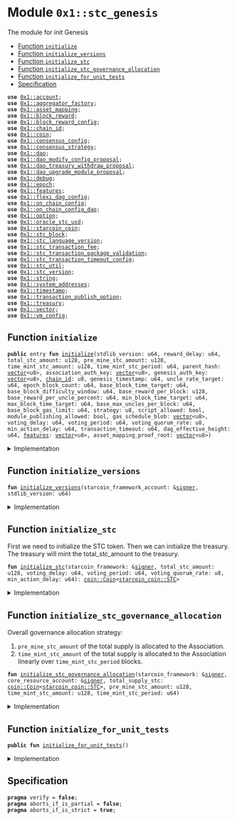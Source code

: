 
<a id="0x1_stc_genesis"></a>

# Module `0x1::stc_genesis`

The module for init Genesis


-  [Function `initialize`](#0x1_stc_genesis_initialize)
-  [Function `initialize_versions`](#0x1_stc_genesis_initialize_versions)
-  [Function `initialize_stc`](#0x1_stc_genesis_initialize_stc)
-  [Function `initialize_stc_governance_allocation`](#0x1_stc_genesis_initialize_stc_governance_allocation)
-  [Function `initialize_for_unit_tests`](#0x1_stc_genesis_initialize_for_unit_tests)
-  [Specification](#@Specification_0)


<pre><code><b>use</b> <a href="account.md#0x1_account">0x1::account</a>;
<b>use</b> <a href="aggregator_factory.md#0x1_aggregator_factory">0x1::aggregator_factory</a>;
<b>use</b> <a href="asset_mapping.md#0x1_asset_mapping">0x1::asset_mapping</a>;
<b>use</b> <a href="block_reward.md#0x1_block_reward">0x1::block_reward</a>;
<b>use</b> <a href="block_reward_config.md#0x1_block_reward_config">0x1::block_reward_config</a>;
<b>use</b> <a href="chain_id.md#0x1_chain_id">0x1::chain_id</a>;
<b>use</b> <a href="coin.md#0x1_coin">0x1::coin</a>;
<b>use</b> <a href="consensus_config.md#0x1_consensus_config">0x1::consensus_config</a>;
<b>use</b> <a href="consensus_strategy.md#0x1_consensus_strategy">0x1::consensus_strategy</a>;
<b>use</b> <a href="dao.md#0x1_dao">0x1::dao</a>;
<b>use</b> <a href="dao_modify_config_proposal.md#0x1_dao_modify_config_proposal">0x1::dao_modify_config_proposal</a>;
<b>use</b> <a href="dao_treasury_withdraw_proposal.md#0x1_dao_treasury_withdraw_proposal">0x1::dao_treasury_withdraw_proposal</a>;
<b>use</b> <a href="dao_upgrade_module_proposal.md#0x1_dao_upgrade_module_proposal">0x1::dao_upgrade_module_proposal</a>;
<b>use</b> <a href="../../starcoin-stdlib/doc/debug.md#0x1_debug">0x1::debug</a>;
<b>use</b> <a href="epoch.md#0x1_epoch">0x1::epoch</a>;
<b>use</b> <a href="../../move-stdlib/doc/features.md#0x1_features">0x1::features</a>;
<b>use</b> <a href="flexi_dag_config.md#0x1_flexi_dag_config">0x1::flexi_dag_config</a>;
<b>use</b> <a href="on_chain_config.md#0x1_on_chain_config">0x1::on_chain_config</a>;
<b>use</b> <a href="on_chain_config_dao.md#0x1_on_chain_config_dao">0x1::on_chain_config_dao</a>;
<b>use</b> <a href="../../move-stdlib/doc/option.md#0x1_option">0x1::option</a>;
<b>use</b> <a href="oracle_stc_usd.md#0x1_oracle_stc_usd">0x1::oracle_stc_usd</a>;
<b>use</b> <a href="starcoin_coin.md#0x1_starcoin_coin">0x1::starcoin_coin</a>;
<b>use</b> <a href="stc_block.md#0x1_stc_block">0x1::stc_block</a>;
<b>use</b> <a href="stc_language_version.md#0x1_stc_language_version">0x1::stc_language_version</a>;
<b>use</b> <a href="stc_transaction_fee.md#0x1_stc_transaction_fee">0x1::stc_transaction_fee</a>;
<b>use</b> <a href="stc_transaction_package_validation.md#0x1_stc_transaction_package_validation">0x1::stc_transaction_package_validation</a>;
<b>use</b> <a href="stc_transaction_timeout_config.md#0x1_stc_transaction_timeout_config">0x1::stc_transaction_timeout_config</a>;
<b>use</b> <a href="stc_util.md#0x1_stc_util">0x1::stc_util</a>;
<b>use</b> <a href="stc_version.md#0x1_stc_version">0x1::stc_version</a>;
<b>use</b> <a href="../../move-stdlib/doc/string.md#0x1_string">0x1::string</a>;
<b>use</b> <a href="system_addresses.md#0x1_system_addresses">0x1::system_addresses</a>;
<b>use</b> <a href="timestamp.md#0x1_timestamp">0x1::timestamp</a>;
<b>use</b> <a href="stc_transaction_publish_option.md#0x1_transaction_publish_option">0x1::transaction_publish_option</a>;
<b>use</b> <a href="treasury.md#0x1_treasury">0x1::treasury</a>;
<b>use</b> <a href="../../move-stdlib/doc/vector.md#0x1_vector">0x1::vector</a>;
<b>use</b> <a href="vm_config.md#0x1_vm_config">0x1::vm_config</a>;
</code></pre>



<a id="0x1_stc_genesis_initialize"></a>

## Function `initialize`



<pre><code><b>public</b> entry <b>fun</b> <a href="stc_genesis.md#0x1_stc_genesis_initialize">initialize</a>(stdlib_version: u64, reward_delay: u64, total_stc_amount: u128, pre_mine_stc_amount: u128, time_mint_stc_amount: u128, time_mint_stc_period: u64, parent_hash: <a href="../../move-stdlib/doc/vector.md#0x1_vector">vector</a>&lt;u8&gt;, association_auth_key: <a href="../../move-stdlib/doc/vector.md#0x1_vector">vector</a>&lt;u8&gt;, genesis_auth_key: <a href="../../move-stdlib/doc/vector.md#0x1_vector">vector</a>&lt;u8&gt;, <a href="chain_id.md#0x1_chain_id">chain_id</a>: u8, genesis_timestamp: u64, uncle_rate_target: u64, epoch_block_count: u64, base_block_time_target: u64, base_block_difficulty_window: u64, base_reward_per_block: u128, base_reward_per_uncle_percent: u64, min_block_time_target: u64, max_block_time_target: u64, base_max_uncles_per_block: u64, base_block_gas_limit: u64, strategy: u8, script_allowed: bool, module_publishing_allowed: bool, gas_schedule_blob: <a href="../../move-stdlib/doc/vector.md#0x1_vector">vector</a>&lt;u8&gt;, voting_delay: u64, voting_period: u64, voting_quorum_rate: u8, min_action_delay: u64, transaction_timeout: u64, dag_effective_height: u64, <a href="../../move-stdlib/doc/features.md#0x1_features">features</a>: <a href="../../move-stdlib/doc/vector.md#0x1_vector">vector</a>&lt;u8&gt;, asset_mapping_proof_root: <a href="../../move-stdlib/doc/vector.md#0x1_vector">vector</a>&lt;u8&gt;)
</code></pre>



<details>
<summary>Implementation</summary>


<pre><code><b>public</b> entry <b>fun</b> <a href="stc_genesis.md#0x1_stc_genesis_initialize">initialize</a>(
    stdlib_version: u64,
    // block reward and stc config
    reward_delay: u64,
    total_stc_amount: u128,
    pre_mine_stc_amount: u128,
    time_mint_stc_amount: u128,
    time_mint_stc_period: u64,
    parent_hash: <a href="../../move-stdlib/doc/vector.md#0x1_vector">vector</a>&lt;u8&gt;,
    association_auth_key: <a href="../../move-stdlib/doc/vector.md#0x1_vector">vector</a>&lt;u8&gt;,
    genesis_auth_key: <a href="../../move-stdlib/doc/vector.md#0x1_vector">vector</a>&lt;u8&gt;,
    <a href="chain_id.md#0x1_chain_id">chain_id</a>: u8,
    genesis_timestamp: u64,
    //consensus config
    uncle_rate_target: u64,
    epoch_block_count: u64,
    base_block_time_target: u64,
    base_block_difficulty_window: u64,
    base_reward_per_block: u128,
    base_reward_per_uncle_percent: u64,
    min_block_time_target: u64,
    max_block_time_target: u64,
    base_max_uncles_per_block: u64,
    base_block_gas_limit: u64,
    strategy: u8,
    //vm config
    script_allowed: bool,
    module_publishing_allowed: bool,
    gas_schedule_blob: <a href="../../move-stdlib/doc/vector.md#0x1_vector">vector</a>&lt;u8&gt;,
    // <a href="dao.md#0x1_dao">dao</a> config
    voting_delay: u64,
    voting_period: u64,
    voting_quorum_rate: u8,
    min_action_delay: u64,
    // transaction timeout config
    transaction_timeout: u64,
    dag_effective_height: u64,
    <a href="../../move-stdlib/doc/features.md#0x1_features">features</a>: <a href="../../move-stdlib/doc/vector.md#0x1_vector">vector</a>&lt;u8&gt;,
    asset_mapping_proof_root: <a href="../../move-stdlib/doc/vector.md#0x1_vector">vector</a>&lt;u8&gt;,
) {
    <a href="../../starcoin-stdlib/doc/debug.md#0x1_debug_print">debug::print</a>(&std::string::utf8(b"<a href="stc_genesis.md#0x1_stc_genesis_initialize">stc_genesis::initialize</a> Entered"));

    // create genesis <a href="account.md#0x1_account">account</a>
    <b>let</b> (starcoin_framework_account, _genesis_signer_cap) =
        <a href="account.md#0x1_account_create_framework_reserved_account">account::create_framework_reserved_account</a>(@starcoin_framework);

    // Initialize <a href="../../move-stdlib/doc/features.md#0x1_features">features</a>
    <a href="../../move-stdlib/doc/features.md#0x1_features_initialize">features::initialize</a>(
        &starcoin_framework_account,
        <a href="../../move-stdlib/doc/features.md#0x1_features">features</a>
    );

    // Initialize versions
    <a href="stc_genesis.md#0x1_stc_genesis_initialize_versions">initialize_versions</a>(&starcoin_framework_account, stdlib_version);

    // Initalize aggreator factorys
    <a href="aggregator_factory.md#0x1_aggregator_factory_initialize_aggregator_factory">aggregator_factory::initialize_aggregator_factory</a>(&starcoin_framework_account);

    // Init <b>global</b> time
    <a href="timestamp.md#0x1_timestamp_set_time_has_started">timestamp::set_time_has_started</a>(&starcoin_framework_account, genesis_timestamp * 1000);

    <a href="../../starcoin-stdlib/doc/debug.md#0x1_debug_print">debug::print</a>(&std::string::utf8(b"<a href="stc_genesis.md#0x1_stc_genesis_initialize">stc_genesis::initialize</a> | <a href="chain_id.md#0x1_chain_id">chain_id</a>: "));
    <a href="../../starcoin-stdlib/doc/debug.md#0x1_debug_print">debug::print</a>(&<a href="chain_id.md#0x1_chain_id">chain_id</a>);
    <a href="chain_id.md#0x1_chain_id_initialize">chain_id::initialize</a>(&starcoin_framework_account, <a href="chain_id.md#0x1_chain_id">chain_id</a>);

    <a href="../../starcoin-stdlib/doc/debug.md#0x1_debug_print">debug::print</a>(&std::string::utf8(b"<a href="stc_genesis.md#0x1_stc_genesis_initialize">stc_genesis::initialize</a> | <a href="consensus_strategy.md#0x1_consensus_strategy_initialize">consensus_strategy::initialize</a> "));
    <a href="consensus_strategy.md#0x1_consensus_strategy_initialize">consensus_strategy::initialize</a>(&starcoin_framework_account, strategy);
    <a href="stc_block.md#0x1_stc_block_initialize">stc_block::initialize</a>(&starcoin_framework_account, parent_hash);

    <a href="stc_transaction_publish_option.md#0x1_transaction_publish_option_initialize">transaction_publish_option::initialize</a>(
        &starcoin_framework_account,
        script_allowed,
        module_publishing_allowed,
    );

    // init config
    <a href="vm_config.md#0x1_vm_config_initialize">vm_config::initialize</a>(
        &starcoin_framework_account,
        gas_schedule_blob,
    );

    <a href="flexi_dag_config.md#0x1_flexi_dag_config_initialize">flexi_dag_config::initialize</a>(&starcoin_framework_account, dag_effective_height);

    <a href="stc_transaction_timeout_config.md#0x1_stc_transaction_timeout_config_initialize">stc_transaction_timeout_config::initialize</a>(&starcoin_framework_account, transaction_timeout);
    <a href="consensus_config.md#0x1_consensus_config_initialize">consensus_config::initialize</a>(
        &starcoin_framework_account,
        uncle_rate_target,
        epoch_block_count,
        base_block_time_target,
        base_block_difficulty_window,
        base_reward_per_block,
        base_reward_per_uncle_percent,
        min_block_time_target,
        max_block_time_target,
        base_max_uncles_per_block,
        base_block_gas_limit,
        strategy,
    );

    <a href="epoch.md#0x1_epoch_initialize">epoch::initialize</a>(&starcoin_framework_account);
    <a href="../../starcoin-stdlib/doc/debug.md#0x1_debug_print">debug::print</a>(&std::string::utf8(b"<a href="stc_genesis.md#0x1_stc_genesis_initialize">stc_genesis::initialize</a> | <a href="epoch.md#0x1_epoch">epoch</a> initialized "));

    // stdlib <b>use</b> two phase upgrade strategy.
    <a href="stc_transaction_package_validation.md#0x1_stc_transaction_package_validation_update_module_upgrade_strategy">stc_transaction_package_validation::update_module_upgrade_strategy</a>(
        &starcoin_framework_account,
        <a href="stc_transaction_package_validation.md#0x1_stc_transaction_package_validation_get_strategy_two_phase">stc_transaction_package_validation::get_strategy_two_phase</a>(),
        <a href="../../move-stdlib/doc/option.md#0x1_option_some">option::some</a>(0u64),
    );

    <a href="block_reward.md#0x1_block_reward_initialize">block_reward::initialize</a>(&starcoin_framework_account, reward_delay);
    <a href="../../starcoin-stdlib/doc/debug.md#0x1_debug_print">debug::print</a>(&std::string::utf8(b"<a href="stc_genesis.md#0x1_stc_genesis_initialize">stc_genesis::initialize</a> | <a href="block_reward.md#0x1_block_reward">block_reward</a> initialized "));

    // Initliaze STC
    <b>let</b> total_supply_coin = <a href="stc_genesis.md#0x1_stc_genesis_initialize_stc">Self::initialize_stc</a>(
        &starcoin_framework_account,
        total_stc_amount,
        voting_delay,
        voting_period,
        voting_quorum_rate,
        min_action_delay
    );

    <a href="../../starcoin-stdlib/doc/debug.md#0x1_debug_print">debug::print</a>(&std::string::utf8(b"<a href="stc_genesis.md#0x1_stc_genesis_initialize">stc_genesis::initialize</a> | initialize_stc "));

    // Asset mapping initialize
    <a href="asset_mapping.md#0x1_asset_mapping_initialize">asset_mapping::initialize</a>(&starcoin_framework_account, asset_mapping_proof_root);

    // Init goverances <a href="account.md#0x1_account">account</a>
    <b>let</b> core_resource_account = <a href="account.md#0x1_account_create_account">account::create_account</a>(@core_resources);
    <a href="coin.md#0x1_coin_register">coin::register</a>&lt;STC&gt;(&core_resource_account);
    <a href="stc_genesis.md#0x1_stc_genesis_initialize_stc_governance_allocation">Self::initialize_stc_governance_allocation</a>(
        &starcoin_framework_account,
        &core_resource_account,
        total_supply_coin,
        pre_mine_stc_amount,
        time_mint_stc_amount,
        time_mint_stc_period,
    );

    <a href="stc_transaction_fee.md#0x1_stc_transaction_fee_initialize">stc_transaction_fee::initialize</a>(&starcoin_framework_account);

    <a href="../../starcoin-stdlib/doc/debug.md#0x1_debug_print">debug::print</a>(&std::string::utf8(b"<a href="stc_genesis.md#0x1_stc_genesis_initialize">stc_genesis::initialize</a> | <a href="stc_transaction_fee.md#0x1_stc_transaction_fee">stc_transaction_fee</a> initialized "));

    // Only test/dev network set genesis auth key.
    <b>if</b> (!<a href="../../move-stdlib/doc/vector.md#0x1_vector_is_empty">vector::is_empty</a>(&genesis_auth_key) && (<a href="stc_util.md#0x1_stc_util_is_net_dev">stc_util::is_net_dev</a>() || <a href="stc_util.md#0x1_stc_util_is_net_test">stc_util::is_net_test</a>())) {
        <a href="account.md#0x1_account_rotate_authentication_key_internal">account::rotate_authentication_key_internal</a>(&starcoin_framework_account, genesis_auth_key);
    };
    <a href="account.md#0x1_account_rotate_authentication_key_internal">account::rotate_authentication_key_internal</a>(&core_resource_account, association_auth_key);

    // <b>let</b> assoc_rotate_key_cap = Account::extract_key_rotation_capability(&core_resource_account);
    // Account::rotate_authentication_key_with_capability(&assoc_rotate_key_cap, association_auth_key);
    // Account::restore_key_rotation_capability(assoc_rotate_key_cap);
    //
    // // v5 -&gt; v6
    // {
    //     <b>let</b> cap = Account::remove_signer_capability(&genesis_account);
    //     GenesisSignerCapability::initialize(&genesis_account, cap);
    //     //register <a href="oracle.md#0x1_oracle">oracle</a>
    //     STCUSDOracle::register(&genesis_account);
    //     <b>let</b> merkle_root = x"5969f0e8e19f8769276fb638e6060d5c02e40088f5fde70a6778dd69d659ee6d";
    //     <b>let</b> image = b"ipfs://QmSPcvcXgdtHHiVTAAarzTeubk5X3iWymPAoKBfiRFjPMY";
    //     GenesisNFT::initialize(&genesis_account, merkle_root, 1639u64, image);
    // };
    // StdlibUpgradeScripts::do_upgrade_from_v6_to_v7_with_language_version(&genesis_account, 6);
    // StdlibUpgradeScripts::do_upgrade_from_v11_to_v12(&genesis_account);

    // //Start time, Timestamp::is_genesis() will <b>return</b> <b>false</b>. this call should at the end of genesis init.
    // <a href="timestamp.md#0x1_timestamp_set_time_has_started">timestamp::set_time_has_started</a>(&starcoin_framework_account);
    // account::release_genesis_signer(genesis_account);
    // account::release_genesis_signer(association);

    // Register <a href="oracle.md#0x1_oracle">oracle</a>
    <a href="oracle_stc_usd.md#0x1_oracle_stc_usd_register">oracle_stc_usd::register</a>(&starcoin_framework_account);

    <a href="../../starcoin-stdlib/doc/debug.md#0x1_debug_print">debug::print</a>(&std::string::utf8(b"<a href="stc_genesis.md#0x1_stc_genesis_initialize">stc_genesis::initialize</a> | Exited"));
}
</code></pre>



</details>

<a id="0x1_stc_genesis_initialize_versions"></a>

## Function `initialize_versions`



<pre><code><b>fun</b> <a href="stc_genesis.md#0x1_stc_genesis_initialize_versions">initialize_versions</a>(starcoin_framework_account: &<a href="../../move-stdlib/doc/signer.md#0x1_signer">signer</a>, stdlib_version: u64)
</code></pre>



<details>
<summary>Implementation</summary>


<pre><code><b>fun</b> <a href="stc_genesis.md#0x1_stc_genesis_initialize_versions">initialize_versions</a>(starcoin_framework_account: &<a href="../../move-stdlib/doc/signer.md#0x1_signer">signer</a>, stdlib_version: u64) {
    // Version initialization
    <a href="on_chain_config.md#0x1_on_chain_config_publish_new_config">on_chain_config::publish_new_config</a>&lt;<a href="stc_version.md#0x1_stc_version_Version">stc_version::Version</a>&gt;(
        starcoin_framework_account,
        <a href="stc_version.md#0x1_stc_version_new_version">stc_version::new_version</a>(stdlib_version)
    );
    <a href="on_chain_config.md#0x1_on_chain_config_publish_new_config">on_chain_config::publish_new_config</a>&lt;<a href="stc_language_version.md#0x1_stc_language_version_LanguageVersion">stc_language_version::LanguageVersion</a>&gt;(
        starcoin_framework_account,
        <a href="stc_language_version.md#0x1_stc_language_version_new">stc_language_version::new</a>(13),
    );
}
</code></pre>



</details>

<a id="0x1_stc_genesis_initialize_stc"></a>

## Function `initialize_stc`

First we need to initialize the STC token.
Then we can initialize the treasury.
The treasury will mint the total_stc_amount to the treasury.


<pre><code><b>fun</b> <a href="stc_genesis.md#0x1_stc_genesis_initialize_stc">initialize_stc</a>(starcoin_framework: &<a href="../../move-stdlib/doc/signer.md#0x1_signer">signer</a>, total_stc_amount: u128, voting_delay: u64, voting_period: u64, voting_quorum_rate: u8, min_action_delay: u64): <a href="coin.md#0x1_coin_Coin">coin::Coin</a>&lt;<a href="starcoin_coin.md#0x1_starcoin_coin_STC">starcoin_coin::STC</a>&gt;
</code></pre>



<details>
<summary>Implementation</summary>


<pre><code><b>fun</b> <a href="stc_genesis.md#0x1_stc_genesis_initialize_stc">initialize_stc</a>(
    starcoin_framework: &<a href="../../move-stdlib/doc/signer.md#0x1_signer">signer</a>,
    total_stc_amount: u128,
    voting_delay: u64,
    voting_period: u64,
    voting_quorum_rate: u8,
    min_action_delay: u64
): <a href="coin.md#0x1_coin_Coin">coin::Coin</a>&lt;STC&gt; {
    <a href="../../starcoin-stdlib/doc/debug.md#0x1_debug_print">debug::print</a>(&std::string::utf8(b"initialize_stc | Entered"));

    <b>let</b> (burn_cap, mint_cap) = <a href="starcoin_coin.md#0x1_starcoin_coin_initialize">starcoin_coin::initialize</a>(starcoin_framework);
    <a href="coin.md#0x1_coin_register">coin::register</a>&lt;STC&gt;(starcoin_framework);

    <a href="coin.md#0x1_coin_create_coin_conversion_map">coin::create_coin_conversion_map</a>(starcoin_framework);
    <a href="coin.md#0x1_coin_create_pairing">coin::create_pairing</a>&lt;STC&gt;(starcoin_framework);

    // <a href="../../starcoin-stdlib/doc/debug.md#0x1_debug_print">debug::print</a>(&std::string::utf8(b"initialize_stc | <a href="coin.md#0x1_coin_create_coin_conversion_map">coin::create_coin_conversion_map</a>"));

    <b>let</b> total_stc_coin = <a href="coin.md#0x1_coin_mint">coin::mint</a>((total_stc_amount <b>as</b> u64), &mint_cap);

    // Destroy mint capability and burn cap <b>to</b> ensure constant supply for STC
    <a href="coin.md#0x1_coin_destroy_mint_cap">coin::destroy_mint_cap</a>(mint_cap);
    <a href="coin.md#0x1_coin_destroy_burn_cap">coin::destroy_burn_cap</a>(burn_cap);

    <a href="dao.md#0x1_dao_plugin">dao::plugin</a>&lt;STC&gt;(
        starcoin_framework,
        voting_delay,
        voting_period,
        voting_quorum_rate,
        min_action_delay,
    );

    <a href="dao_modify_config_proposal.md#0x1_dao_modify_config_proposal_plugin">dao_modify_config_proposal::plugin</a>&lt;STC&gt;(starcoin_framework);

    <b>let</b> upgrade_plan_cap =
        <a href="stc_transaction_package_validation.md#0x1_stc_transaction_package_validation_extract_submit_upgrade_plan_cap">stc_transaction_package_validation::extract_submit_upgrade_plan_cap</a>(starcoin_framework);
    <a href="dao_upgrade_module_proposal.md#0x1_dao_upgrade_module_proposal_plugin">dao_upgrade_module_proposal::plugin</a>&lt;STC&gt;(starcoin_framework, upgrade_plan_cap);


    <a href="../../starcoin-stdlib/doc/debug.md#0x1_debug_print">debug::print</a>(&std::string::utf8(b"<a href="stc_genesis.md#0x1_stc_genesis_initialize_stc">stc_genesis::initialize_stc</a> | plugin upgrade cap "));

    // the following configurations are gov-ed by Dao.
    <a href="on_chain_config_dao.md#0x1_on_chain_config_dao_plugin">on_chain_config_dao::plugin</a>&lt;STC, <a href="stc_transaction_publish_option.md#0x1_transaction_publish_option_TransactionPublishOption">transaction_publish_option::TransactionPublishOption</a>&gt;(starcoin_framework);
    <a href="on_chain_config_dao.md#0x1_on_chain_config_dao_plugin">on_chain_config_dao::plugin</a>&lt;STC, <a href="vm_config.md#0x1_vm_config_VMConfig">vm_config::VMConfig</a>&gt;(starcoin_framework);
    <a href="on_chain_config_dao.md#0x1_on_chain_config_dao_plugin">on_chain_config_dao::plugin</a>&lt;STC, <a href="consensus_config.md#0x1_consensus_config_ConsensusConfig">consensus_config::ConsensusConfig</a>&gt;(starcoin_framework);
    <a href="on_chain_config_dao.md#0x1_on_chain_config_dao_plugin">on_chain_config_dao::plugin</a>&lt;STC, <a href="block_reward_config.md#0x1_block_reward_config_RewardConfig">block_reward_config::RewardConfig</a>&gt;(starcoin_framework);
    <a href="on_chain_config_dao.md#0x1_on_chain_config_dao_plugin">on_chain_config_dao::plugin</a>&lt;STC, <a href="stc_transaction_timeout_config.md#0x1_stc_transaction_timeout_config_TransactionTimeoutConfig">stc_transaction_timeout_config::TransactionTimeoutConfig</a>&gt;(starcoin_framework);
    <a href="on_chain_config_dao.md#0x1_on_chain_config_dao_plugin">on_chain_config_dao::plugin</a>&lt;STC, <a href="flexi_dag_config.md#0x1_flexi_dag_config_FlexiDagConfig">flexi_dag_config::FlexiDagConfig</a>&gt;(starcoin_framework);


    <a href="../../starcoin-stdlib/doc/debug.md#0x1_debug_print">debug::print</a>(&std::string::utf8(b"initialize_stc | Exited"));

    total_stc_coin
}
</code></pre>



</details>

<a id="0x1_stc_genesis_initialize_stc_governance_allocation"></a>

## Function `initialize_stc_governance_allocation`

Overall governance allocation strategy:
1. <code>pre_mine_stc_amount</code> of the total supply is allocated to the Association.
2. <code>time_mint_stc_amount</code> of the total supply is allocated to the Association linearly over <code>time_mint_stc_period</code> blocks.


<pre><code><b>fun</b> <a href="stc_genesis.md#0x1_stc_genesis_initialize_stc_governance_allocation">initialize_stc_governance_allocation</a>(starcoin_framework: &<a href="../../move-stdlib/doc/signer.md#0x1_signer">signer</a>, core_resource_account: &<a href="../../move-stdlib/doc/signer.md#0x1_signer">signer</a>, total_supply_stc: <a href="coin.md#0x1_coin_Coin">coin::Coin</a>&lt;<a href="starcoin_coin.md#0x1_starcoin_coin_STC">starcoin_coin::STC</a>&gt;, pre_mine_stc_amount: u128, time_mint_stc_amount: u128, time_mint_stc_period: u64)
</code></pre>



<details>
<summary>Implementation</summary>


<pre><code><b>fun</b> <a href="stc_genesis.md#0x1_stc_genesis_initialize_stc_governance_allocation">initialize_stc_governance_allocation</a>(
    starcoin_framework: &<a href="../../move-stdlib/doc/signer.md#0x1_signer">signer</a>,
    core_resource_account: &<a href="../../move-stdlib/doc/signer.md#0x1_signer">signer</a>,
    total_supply_stc: <a href="coin.md#0x1_coin_Coin">coin::Coin</a>&lt;STC&gt;,
    pre_mine_stc_amount: u128,
    time_mint_stc_amount: u128,
    time_mint_stc_period: u64,
) {
    // TODO(BobOng): [asset-mapping] To confirm how many STC put into asset mapping pool, now is 10,000,000,000 STC
    <b>let</b> asset_mapping_coin = <a href="coin.md#0x1_coin_extract">coin::extract</a>&lt;STC&gt;(&<b>mut</b> total_supply_stc, 100000000000000000);
    <a href="asset_mapping.md#0x1_asset_mapping_create_store_from_coin">asset_mapping::create_store_from_coin</a>&lt;STC&gt;(
        starcoin_framework,
        b"0x1::STC::STC",
        asset_mapping_coin
    );

    // Initialize <a href="treasury.md#0x1_treasury">treasury</a>
    <b>let</b> treasury_withdraw_cap = <a href="treasury.md#0x1_treasury_initialize">treasury::initialize</a>(starcoin_framework, total_supply_stc);

    <b>if</b> (pre_mine_stc_amount &gt; 0) {
        <b>let</b> core_resource_address = <a href="system_addresses.md#0x1_system_addresses_get_core_resource_address">system_addresses::get_core_resource_address</a>();
        <b>let</b> stc = <a href="treasury.md#0x1_treasury_withdraw_with_capability">treasury::withdraw_with_capability</a>&lt;STC&gt;(
            &<b>mut</b> treasury_withdraw_cap,
            pre_mine_stc_amount
        );
        <a href="coin.md#0x1_coin_deposit">coin::deposit</a>(core_resource_address, stc);
    };

    <b>if</b> (time_mint_stc_amount &gt; 0) {
        <b>let</b> liner_withdraw_cap = <a href="treasury.md#0x1_treasury_issue_linear_withdraw_capability">treasury::issue_linear_withdraw_capability</a>&lt;STC&gt;(
            &<b>mut</b> treasury_withdraw_cap,
            time_mint_stc_amount,
            time_mint_stc_period
        );
        <a href="treasury.md#0x1_treasury_add_linear_withdraw_capability">treasury::add_linear_withdraw_capability</a>(core_resource_account, liner_withdraw_cap);
    };
    <a href="dao_treasury_withdraw_proposal.md#0x1_dao_treasury_withdraw_proposal_plugin">dao_treasury_withdraw_proposal::plugin</a>&lt;STC&gt;(starcoin_framework, treasury_withdraw_cap);
}
</code></pre>



</details>

<a id="0x1_stc_genesis_initialize_for_unit_tests"></a>

## Function `initialize_for_unit_tests`



<pre><code><b>public</b> <b>fun</b> <a href="stc_genesis.md#0x1_stc_genesis_initialize_for_unit_tests">initialize_for_unit_tests</a>()
</code></pre>



<details>
<summary>Implementation</summary>


<pre><code><b>public</b> <b>fun</b> <a href="stc_genesis.md#0x1_stc_genesis_initialize_for_unit_tests">initialize_for_unit_tests</a>() {
    <b>let</b> stdlib_version: u64 = 6;
    <b>let</b> reward_delay: u64 = 7;
    <b>let</b> total_stc_amount: u128 = 3185136000000000000u128;
    <b>let</b> pre_mine_stc_amount: u128 = 159256800000000000u128;
    <b>let</b> time_mint_stc_amount: u128 = (85043130u128 * 3u128 + 74213670u128 * 3u128) * 1000000000u128;
    <b>let</b> time_mint_stc_period: u64 = 1000000000;

    <b>let</b> parent_hash: <a href="../../move-stdlib/doc/vector.md#0x1_vector">vector</a>&lt;u8&gt; = x"0000000000000000000000000000000000000000000000000000000000000000";
    <b>let</b> association_auth_key: <a href="../../move-stdlib/doc/vector.md#0x1_vector">vector</a>&lt;u8&gt; = x"0000000000000000000000000000000000000000000000000000000000000000";
    <b>let</b> genesis_auth_key: <a href="../../move-stdlib/doc/vector.md#0x1_vector">vector</a>&lt;u8&gt; = x"0000000000000000000000000000000000000000000000000000000000000000";
    <b>let</b> <a href="chain_id.md#0x1_chain_id">chain_id</a>: u8 = 255;
    <b>let</b> genesis_timestamp: u64 = 0;

    //consensus config
    <b>let</b> uncle_rate_target: u64 = 80;
    <b>let</b> epoch_block_count: u64 = 240;
    <b>let</b> base_block_time_target: u64 = 10000;
    <b>let</b> base_block_difficulty_window: u64 = 24;
    <b>let</b> base_reward_per_block: u128 = 1000000000;
    <b>let</b> base_reward_per_uncle_percent: u64 = 10;
    <b>let</b> min_block_time_target: u64 = 1000;
    <b>let</b> max_block_time_target: u64 = 20000;
    <b>let</b> base_max_uncles_per_block: u64 = 2;
    <b>let</b> base_block_gas_limit: u64 = 500000000;
    <b>let</b> strategy: u8 = 0;

    //vm config
    <b>let</b> script_allowed: bool = <b>true</b>;
    <b>let</b> module_publishing_allowed: bool = <b>true</b>;

    // todo: initialize gas_schedule_blob properly
    <b>let</b> gas_schedule_blob: <a href="../../move-stdlib/doc/vector.md#0x1_vector">vector</a>&lt;u8&gt; = <a href="../../move-stdlib/doc/vector.md#0x1_vector_empty">vector::empty</a>&lt;u8&gt;();

    // <a href="dao.md#0x1_dao">dao</a> config
    <b>let</b> voting_delay: u64 = 1000;
    <b>let</b> voting_period: u64 = 6000;
    <b>let</b> voting_quorum_rate: u8 = 4;
    <b>let</b> min_action_delay: u64 = 1000;

    // transaction timeout config
    <b>let</b> transaction_timeout: u64 = 10000;

    <a href="stc_genesis.md#0x1_stc_genesis_initialize">Self::initialize</a>(
        stdlib_version,
        reward_delay,
        total_stc_amount,
        pre_mine_stc_amount,
        time_mint_stc_amount,
        time_mint_stc_period,
        parent_hash,
        association_auth_key,
        genesis_auth_key,
        <a href="chain_id.md#0x1_chain_id">chain_id</a>,
        genesis_timestamp,
        uncle_rate_target,
        epoch_block_count,
        base_block_time_target,
        base_block_difficulty_window,
        base_reward_per_block,
        base_reward_per_uncle_percent,
        min_block_time_target,
        max_block_time_target,
        base_max_uncles_per_block,
        base_block_gas_limit,
        strategy,
        script_allowed,
        module_publishing_allowed,
        gas_schedule_blob,
        voting_delay,
        voting_period,
        voting_quorum_rate,
        min_action_delay,
        transaction_timeout,
        0,
        <a href="../../move-stdlib/doc/vector.md#0x1_vector_empty">vector::empty</a>(),
        <a href="../../move-stdlib/doc/vector.md#0x1_vector_empty">vector::empty</a>(),
    );
}
</code></pre>



</details>

<a id="@Specification_0"></a>

## Specification



<pre><code><b>pragma</b> verify = <b>false</b>;
<b>pragma</b> aborts_if_is_partial = <b>false</b>;
<b>pragma</b> aborts_if_is_strict = <b>true</b>;
</code></pre>


[move-book]: https://starcoin.dev/move/book/SUMMARY
